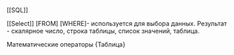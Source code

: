 [[SQL]]

[[Select]] \[FROM] \[WHERE]- используется для выбора данных. Результат - скалярное число, строка таблицы, список значений, таблица.

Математические операторы {Таблица}